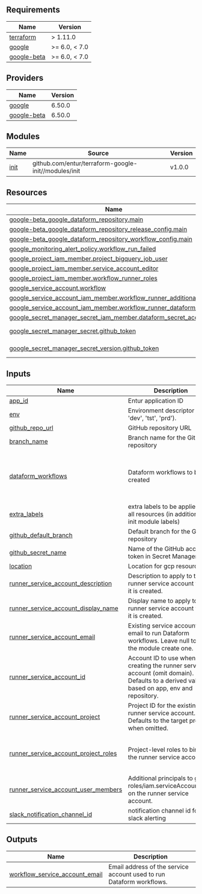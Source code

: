<!-- BEGIN_TF_DOCS -->
## Requirements

| Name | Version |
|------|---------|
| <a name="requirement_terraform"></a> [terraform](#requirement\_terraform) | > 1.11.0 |
| <a name="requirement_google"></a> [google](#requirement\_google) | >= 6.0, < 7.0 |
| <a name="requirement_google-beta"></a> [google-beta](#requirement\_google-beta) | >= 6.0, < 7.0 |

## Providers

| Name | Version |
|------|---------|
| <a name="provider_google"></a> [google](#provider\_google) | 6.50.0 |
| <a name="provider_google-beta"></a> [google-beta](#provider\_google-beta) | 6.50.0 |

## Modules

| Name | Source | Version |
|------|--------|---------|
| <a name="module_init"></a> [init](#module\_init) | github.com/entur/terraform-google-init//modules/init | v1.0.0 |

## Resources

| Name | Type |
|------|------|
| [google-beta_google_dataform_repository.main](https://registry.terraform.io/providers/hashicorp/google-beta/latest/docs/resources/google_dataform_repository) | resource |
| [google-beta_google_dataform_repository_release_config.main](https://registry.terraform.io/providers/hashicorp/google-beta/latest/docs/resources/google_dataform_repository_release_config) | resource |
| [google-beta_google_dataform_repository_workflow_config.main](https://registry.terraform.io/providers/hashicorp/google-beta/latest/docs/resources/google_dataform_repository_workflow_config) | resource |
| [google_monitoring_alert_policy.workflow_run_failed](https://registry.terraform.io/providers/hashicorp/google/latest/docs/resources/monitoring_alert_policy) | resource |
| [google_project_iam_member.project_bigquery_job_user](https://registry.terraform.io/providers/hashicorp/google/latest/docs/resources/project_iam_member) | resource |
| [google_project_iam_member.service_account_editor](https://registry.terraform.io/providers/hashicorp/google/latest/docs/resources/project_iam_member) | resource |
| [google_project_iam_member.workflow_runner_roles](https://registry.terraform.io/providers/hashicorp/google/latest/docs/resources/project_iam_member) | resource |
| [google_service_account.workflow](https://registry.terraform.io/providers/hashicorp/google/latest/docs/resources/service_account) | resource |
| [google_service_account_iam_member.workflow_runner_additional_act_as](https://registry.terraform.io/providers/hashicorp/google/latest/docs/resources/service_account_iam_member) | resource |
| [google_service_account_iam_member.workflow_runner_dataform_act_as](https://registry.terraform.io/providers/hashicorp/google/latest/docs/resources/service_account_iam_member) | resource |
| [google_secret_manager_secret_iam_member.dataform_secret_access](https://registry.terraform.io/providers/hashicorp/google/latest/docs/resources/secret_manager_secret_iam_member) | resource |
| [google_secret_manager_secret.github_token](https://registry.terraform.io/providers/hashicorp/google/latest/docs/data-sources/secret_manager_secret) | data source |
| [google_secret_manager_secret_version.github_token](https://registry.terraform.io/providers/hashicorp/google/latest/docs/data-sources/secret_manager_secret_version) | data source |

## Inputs

| Name | Description | Type | Default | Required |
|------|-------------|------|---------|:--------:|
| <a name="input_app_id"></a> [app_id](#input_app_id) | Entur application ID | `string` | n/a | yes |
| <a name="input_env"></a> [env](#input_env) | Environment descriptor (i.e. 'dev', 'tst', 'prd'). | `string` | n/a | yes |
| <a name="input_github_repo_url"></a> [github_repo_url](#input_github_repo_url) | GitHub repository URL | `string` | n/a | yes |
| <a name="input_branch_name"></a> [branch_name](#input_branch_name) | Branch name for the GitHub repository | `string` | `"main"` | no |
| <a name="input_dataform_workflows"></a> [dataform_workflows](#input_dataform_workflows) | Dataform workflows to be created | <pre>map(object({<br/>    cron_schedule        = string<br/>    tags                 = list(string)<br/>    include_dependencies = optional(bool, false)<br/>  }))</pre> | `{}` | no |
| <a name="input_extra_labels"></a> [extra_labels](#input_extra_labels) | extra labels to be applied to all resources (in addition to init module labels) | `map(string)` | `{}` | no |
| <a name="input_github_default_branch"></a> [github_default_branch](#input_github_default_branch) | Default branch for the GitHub repository | `string` | `"main"` | no |
| <a name="input_github_secret_name"></a> [github_secret_name](#input_github_secret_name) | Name of the GitHub access token in Secret Manager | `string` | `"github-token"` | no |
| <a name="input_location"></a> [location](#input_location) | Location for gcp resources | `string` | `"europe-west1"` | no |
| <a name="input_runner_service_account_description"></a> [runner_service_account_description](#input_runner_service_account_description) | Description to apply to the runner service account when it is created. | `string` | `"Service account used to run Dataform workflows"` | no |
| <a name="input_runner_service_account_display_name"></a> [runner_service_account_display_name](#input_runner_service_account_display_name) | Display name to apply to the runner service account when it is created. | `string` | `"Dataform workflow runner"` | no |
| <a name="input_runner_service_account_email"></a> [runner_service_account_email](#input_runner_service_account_email) | Existing service account email to run Dataform workflows. Leave null to let the module create one. | `string` | `null` | no |
| <a name="input_runner_service_account_id"></a> [runner_service_account_id](#input_runner_service_account_id) | Account ID to use when creating the runner service account (omit domain). Defaults to a derived value based on app, env and repository. | `string` | `null` | no |
| <a name="input_runner_service_account_project"></a> [runner_service_account_project](#input_runner_service_account_project) | Project ID for the existing runner service account. Defaults to the target project when omitted. | `string` | `null` | no |
| <a name="input_runner_service_account_project_roles"></a> [runner_service_account_project_roles](#input_runner_service_account_project_roles) | Project-level roles to bind to the runner service account. | `list(string)` | <pre>[<br/>  "roles/bigquery.dataEditor",<br/>  "roles/bigquery.jobUser"<br/>]</pre> | no |
| <a name="input_runner_service_account_user_members"></a> [runner_service_account_user_members](#input_runner_service_account_user_members) | Additional principals to grant roles/iam.serviceAccountUser on the runner service account. | `list(string)` | `[]` | no |
| <a name="input_slack_notification_channel_id"></a> [slack_notification_channel_id](#input_slack_notification_channel_id) | notification channel id for slack alerting | `string` | `null` | no |

## Outputs

| Name | Description |
|------|-------------|
| <a name="output_workflow_service_account_email"></a> [workflow_service_account_email](#output_workflow_service_account_email) | Email address of the service account used to run Dataform workflows. |
<!-- END_TF_DOCS -->